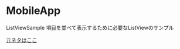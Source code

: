 # MobileApp

ListViewSample
項目を並べて表示するために必要なListViewのサンプル

[元ネタはここ](http://www.amazon.co.jp/dp/482229644X/ref=pd_lpo_sbs_dp_ss_1?pf_rd_p=187205609&pf_rd_s=lpo-top-stripe&pf_rd_t=201&pf_rd_i=4822296342&pf_rd_m=AN1VRQENFRJN5&pf_rd_r=11KD3E8BPFD4N13MP2B6)
